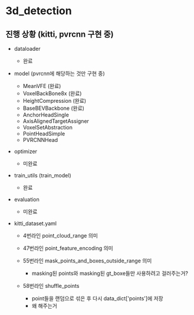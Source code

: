 # 3d_detection

## 진행 상황 (kitti, pvrcnn 구현 중)

- dataloader
  - 완료
- model (pvrcnn에 해당하는 것만 구현 중)
  - MeanVFE (완료)
  - VoxelBackBone8x (완료)
  - HeightCompression (완료)
  - BaseBEVBackbone (완료)
  - AnchorHeadSingle
  - AxisAlignedTargetAssigner
  - VoxelSetAbstraction
  - PointHeadSimple
  - PVRCNNHead
- optimizer
  - 미완료
- train_utils (train_model)
  - 완료

- evaluation
  - 미완료







- kitti_dataset.yaml 

  - 4번라인 point_cloud_range 의미
  - 47번라인 point_feature_encoding 의미

  - 55번라인 mask_points_and_boxes_outside_range 의미
    - masking된 points와 masking된 gt_boxe들만 사용하려고 걸러주는거?
  - 58번라인 shuffle_points
    - point들을 랜덤으로 섞은 후 다시 data_dict['points']에 저장
    - 왜 해주는거

